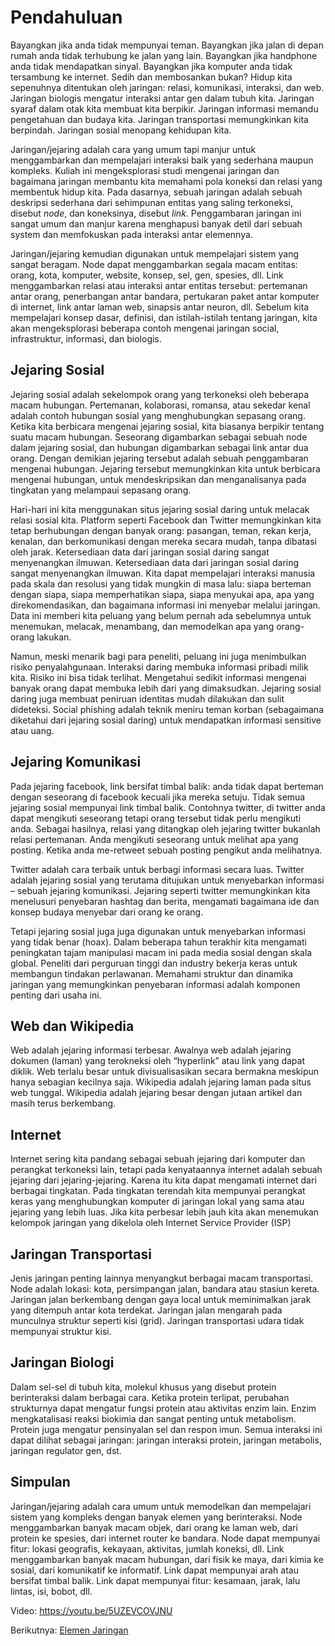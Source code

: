 # Pendahuluan
Bayangkan jika anda tidak mempunyai teman. Bayangkan jika jalan di depan rumah anda tidak terhubung ke jalan yang lain. Bayangkan jika handphone anda tidak mendapatkan sinyal. Bayangkan jika komputer anda tidak tersambung ke internet. Sedih dan membosankan bukan? Hidup kita sepenuhnya ditentukan oleh jaringan: relasi, komunikasi, interaksi, dan web. Jaringan biologis mengatur interaksi antar gen dalam tubuh kita. Jaringan syaraf dalam otak kita membuat kita berpikir. Jaringan informasi memandu pengetahuan dan budaya kita. Jaringan transportasi memungkinkan kita berpindah. Jaringan sosial menopang kehidupan kita.

Jaringan/jejaring adalah cara yang umum tapi manjur untuk menggambarkan dan mempelajari interaksi baik yang sederhana maupun kompleks. Kuliah ini mengeksplorasi studi mengenai jaringan dan bagaimana jaringan membantu kita memahami pola koneksi dan relasi yang membentuk hidup kita. Pada dasarnya, sebuah jaringan adalah sebuah deskripsi sederhana dari sehimpunan entitas yang saling terkoneksi, disebut *node*, dan koneksinya, disebut *link*. Penggambaran jaringan ini sangat umum dan manjur karena menghapusi banyak detil dari sebuah system dan memfokuskan pada interaksi antar elemennya. 

Jaringan/jejaring kemudian digunakan untuk mempelajari sistem yang sangat beragam. Node dapat menggambarkan segala macam entitas: orang, kota, komputer, website, konsep, sel, gen, spesies, dll. Link menggambarkan relasi atau interaksi antar entitas tersebut: pertemanan antar orang, penerbangan antar bandara, pertukaran paket antar komputer di internet, link antar laman web, sinapsis antar neuron, dll. Sebelum kita mempelajari konsep dasar, definisi, dan istilah-istilah tentang jaringan, kita akan mengeksplorasi beberapa contoh mengenai jaringan social, infrastruktur, informasi, dan biologis.

## Jejaring Sosial
Jejaring sosial adalah sekelompok orang yang terkoneksi oleh beberapa macam hubungan. Pertemanan, kolaborasi, romansa, atau sekedar kenal adalah contoh hubungan sosial yang menghubungkan sepasang orang. Ketika kita berbicara mengenai jejaring sosial, kita biasanya berpikir tentang suatu macam hubungan. Seseorang digambarkan sebagai sebuah node dalam jejaring sosial, dan hubungan digambarkan sebagai link antar dua orang. Dengan demikian jejaring tersebut adalah sebuah penggambaran mengenai hubungan. Jejaring tersebut memungkinkan kita untuk berbicara mengenai hubungan, untuk mendeskripsikan dan menganalisanya pada tingkatan yang melampaui sepasang orang.

Hari-hari ini kita menggunakan situs jejaring sosial daring untuk melacak relasi sosial kita. Platform seperti Facebook dan Twitter memungkinkan kita tetap berhubungan dengan banyak orang: pasangan, teman,  rekan kerja, kenalan, dan berkomunikasi dengan mereka secara mudah, tanpa dibatasi oleh jarak. Ketersediaan data dari jaringan sosial daring sangat menyenangkan ilmuwan. Ketersediaan data dari jaringan sosial daring sangat menyenangkan ilmuwan. Kita dapat mempelajari interaksi manusia pada skala dan resolusi yang tidak mungkin di masa lalu: siapa berteman dengan siapa, siapa memperhatikan siapa, siapa menyukai apa, apa yang direkomendasikan, dan bagaimana informasi ini menyebar melalui jaringan. Data ini memberi kita peluang yang belum pernah ada sebelumnya untuk menemukan, melacak, menambang, dan memodelkan apa yang orang-orang lakukan.

Namun, meski menarik bagi para peneliti, peluang ini juga menimbulkan risiko penyalahgunaan. Interaksi daring membuka informasi pribadi milik kita. Risiko ini bisa tidak terlihat. Mengetahui sedikit informasi mengenai banyak orang dapat membuka lebih dari yang dimaksudkan. Jejaring sosial daring juga membuat peniruan identitas mudah dilakukan dan sulit dideteksi. Social phishing adalah teknik meniru teman korban (sebagaimana diketahui dari jejaring sosial daring) untuk mendapatkan informasi sensitive atau uang.

## Jejaring Komunikasi
Pada jejaring facebook, link bersifat timbal balik: anda tidak dapat berteman dengan seseorang di facebook kecuali jika mereka setuju. Tidak semua jejaring sosial mempunyai link timbal balik. Contohnya twitter, di twitter anda dapat mengikuti seseorang tetapi orang tersebut tidak perlu mengikuti anda. Sebagai hasilnya, relasi yang ditangkap oleh jejaring twitter bukanlah relasi pertemanan. Anda mengikuti seseorang untuk melihat apa yang posting. Ketika anda me-retweet sebuah posting pengikut anda melihatnya.

Twitter adalah cara terbaik untuk berbagi informasi secara luas. Twitter adalah jejaring sosial yang terutama ditujukan untuk menyebarkan informasi – sebuah jejaring komunikasi. Jejaring seperti twitter memungkinkan kita menelusuri penyebaran hashtag dan berita, mengamati bagaimana ide dan konsep budaya menyebar dari orang ke orang.

Tetapi jejaring sosial juga juga digunakan untuk menyebarkan informasi yang tidak benar (hoax). Dalam beberapa tahun terakhir kita mengamati peningkatan tajam manipulasi macam ini pada media sosial dengan skala global. Peneliti dari perguruan tinggi dan industry bekerja keras untuk membangun tindakan perlawanan. Memahami struktur dan dinamika jaringan yang memungkinkan penyebaran informasi adalah komponen penting dari usaha ini.

## Web dan Wikipedia
Web adalah jejaring informasi terbesar.  Awalnya web adalah jejaring dokumen (laman) yang terokneksi oleh “hyperlink” atau link yang dapat diklik. Web terlalu besar untuk divisualisasikan secara bermakna meskipun hanya sebagian kecilnya saja. Wikipedia adalah jejaring laman pada situs web tunggal. Wikipedia adalah jejaring besar dengan jutaan artikel dan masih terus berkembang.  

## Internet
Internet sering kita pandang sebagai sebuah jejaring dari komputer dan perangkat terkoneksi lain, tetapi pada kenyataannya internet adalah sebuah jejaring dari jejaring-jejaring. Karena itu kita dapat mengamati internet dari berbagai tingkatan. Pada tingkatan terendah kita mempunyai perangkat keras yang menghubungkan komputer di jaringan lokal yang sama atau jejaring yang lebih luas. Jika kita perbesar lebih jauh kita akan menemukan kelompok jaringan yang dikelola oleh Internet Service Provider (ISP)

## Jaringan Transportasi
Jenis jaringan penting lainnya menyangkut berbagai macam transportasi. Node adalah lokasi: kota, persimpangan jalan, bandara atau stasiun kereta. Jaringan jalan berkembang dengan gaya local untuk meminimalkan jarak yang ditempuh antar kota terdekat. Jaringan jalan mengarah pada munculnya struktur seperti kisi (grid). Jaringan transportasi udara tidak mempunyai struktur kisi.

## Jaringan Biologi
Dalam sel-sel di tubuh kita, molekul khusus yang disebut protein berinteraksi dalam berbagai cara. Ketika protein terlipat, perubahan strukturnya dapat mengatur fungsi protein atau aktivitas enzim lain. Enzim mengkatalisasi reaksi biokimia dan sangat penting untuk metabolism. Protein juga mengatur pensinyalan sel dan respon imun. Semua interaksi ini dapat dilihat sebagai jaringan: jaringan interaksi protein, jaringan metabolis, jaringan regulator gen, dst.

## Simpulan
Jaringan/jejaring adalah cara umum untuk memodelkan dan mempelajari sistem yang kompleks dengan banyak elemen yang berinteraksi. Node menggambarkan banyak macam objek, dari orang ke laman web, dari protein ke spesies, dari internet router ke bandara. Node dapat mempunyai fitur: lokasi geografis, kekayaan, aktivitas, jumlah koneksi, dll. Link menggambarkan banyak macam hubungan, dari fisik ke maya, dari kimia ke sosial, dari komunikatif ke informatif. Link dapat mempunyai arah atau bersifat timbal balik. Link dapat mempunyai fitur: kesamaan, jarak, lalu lintas, isi, bobot, dll.

Video: https://youtu.be/5UZEVCOVJNU

Berikutnya: [Elemen Jaringan](ElemenJaringan.md)
